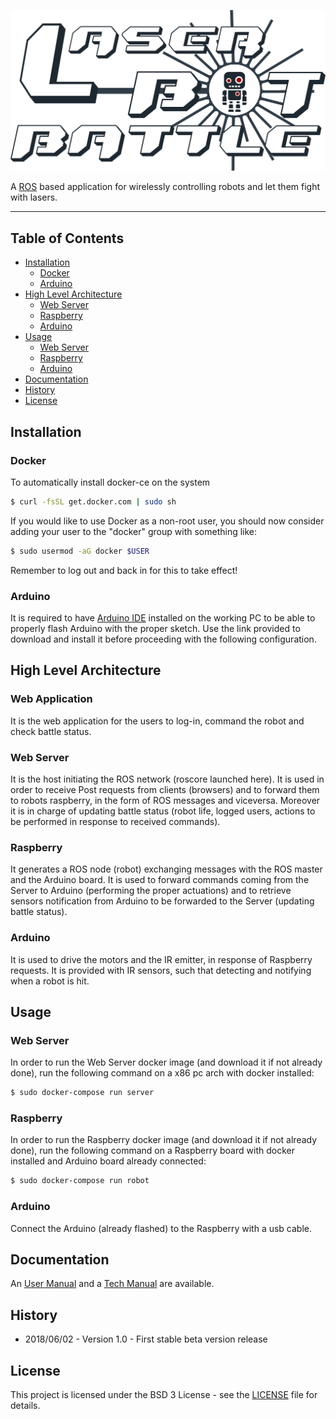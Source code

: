 ![LaserBot Battle](documentation/logo/lbb_logo.png)

A <a href="http://www.ros.org">ROS</a> based application for wirelessly controlling robots and let them fight with lasers.

---

## Table of Contents
- [Installation](#installation)
    - [Docker](#docker)
    - [Arduino](#arduino)
- [High Level Architecture](#high-level-architecture)
    - [Web Server](#web-server)
    - [Raspberry](#raspberry)
    - [Arduino](#arduino)
- [Usage](#usage)
    - [Web Server](#web-server)
    - [Raspberry](#raspberry)
    - [Arduino](#arduino)
- [Documentation](#documentation)
- [History](#history)
- [License](#license)

## Installation

  ### Docker
  To automatically install docker-ce on the system
  
  ```bash
  $ curl -fsSL get.docker.com | sudo sh
  ```

  If you would like to use Docker as a non-root user, you should now consider adding your user to the
  "docker" group with something like:
  
  ```bash
  $ sudo usermod -aG docker $USER
  ```

  Remember to log out and back in for this to take effect!
  
  ### Arduino
  
  It is required to have <a href="https://www.arduino.cc/en/Main/Software">Arduino IDE</a> installed on the working PC to be able to properly flash Arduino with the proper sketch. Use the link provided to download and install it before proceeding with the following configuration.


## High Level Architecture

  ### Web Application
  It is the web application for the users to log-in, command the robot and check battle status. 
  
  ### Web Server
  It is the host initiating the ROS network (roscore launched here). It is used in order to receive Post requests from clients (browsers) and to forward them to robots raspberry, in the form of ROS messages and viceversa. Moreover it is in charge of updating battle status (robot life, logged users, actions to be performed in response to received commands).

  ### Raspberry 
  It generates a ROS node (robot) exchanging messages with the ROS master and the Arduino board. It is used to forward commands coming from the Server to Arduino (performing the proper actuations) and to retrieve sensors notification from Arduino to be forwarded to the Server (updating battle status).

  ### Arduino 
  It is used to drive the motors and the IR emitter, in response of Raspberry requests. It is provided with IR sensors, such that detecting and notifying when a robot is hit.

## Usage

  ### Web Server
  
  In order to run the Web Server docker image (and download it if not already done), run the following command on a x86 pc arch with docker installed:
  
  ```bash
  $ sudo docker-compose run server
  ```
  
  ### Raspberry
  
  In order to run the Raspberry docker image (and download it if not already done), run the following command on a Raspberry board with docker installed and Arduino board already connected:
    
  ```bash
  $ sudo docker-compose run robot
  ```
  
  ### Arduino
  
  Connect the Arduino (already flashed) to the Raspberry with a usb cable.


## Documentation

  An [User Manual](documentation/manual/user-manual.pdf) and a [Tech Manual](documentation/manual/tech-manual.pdf) are available.

## History

  - 2018/06/02 - Version 1.0 - First stable beta version release


## License

This project is licensed under the BSD 3 License - see the [LICENSE](LICENSE) file for details.
